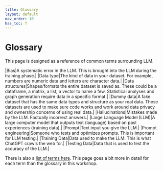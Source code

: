 ```yaml
---
title: Glossary
layout: default
nav_order: 10
has_toc: T
---
```

# Glossary 
<p>This page is designed as a reference of common terms surrounding LLM.</p> 

|Bias|A systematic error in the LLM. This is brought into the LLM during the training phase.|
|Data type|The kind of data in your dataset. For example, numbers are numeric data and letters are character data.|
|Data structures|Shapes/formats the entire dataset is saved as. These could be a dataframe, a matrix, a list, a vector to name a few. Statistical analyses and graph generation require data in a specific format.|
|Dummy data|A fake dataset that has the same data types and structure as your real data. These datasets are used to make sure code works and work around data privacy and ownership concerns of using real data.|
|Hallucinations|Mistakes made by the LLM. Factually incorrect answers.|
|Large Language Model (LLM)|A large computer model that outputs text (language) based on past experiences (training data).|
|Prompt|Text input you give the LLM.|
|Prompt engineering|Someone who tests and optimizes prompts. This is important for LLM testing.|
|Training Data|Data used to make the LLM. This is what ChatGPT crawls the web for.|
|Testing Data|Data that is used to test the accuracy of the LLM.|

<p>There is also a <a href="https://www.vectara.com/glossary-of-llm-terms" target="_blank">list of terms here</a>. This page goes a bit more in detail for each term than the glossary in this workshop.</p>

